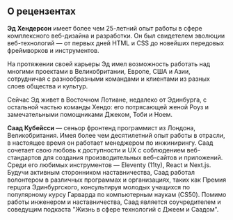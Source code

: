 ## О рецензентах

**Эд Хендерсон** имеет более чем 25-летний опыт работы в сфере комплексного веб-дизайна и разработки. Он был свидетелем эволюции веб-технологий — от первых дней HTML и CSS до новейших передовых фреймворков и инструментов.

На протяжении своей карьеры Эд имел возможность работать над многими проектами в Великобритании, Европе, США и Азии, сотрудничая с разнообразными командами и клиентами из разных слоев общества и культур.

Сейчас Эд живет в Восточном Лотиане, недалеко от Эдинбурга, с остальной частью команды Хендо: его потрясающей женой Роуз и замечательными помощниками Джеком, Тоби и Ноем.

**Саад Кубейсси** — сеньор фронтенд программист из Лондона, Великобритания. Имея более чем десятилетний опыт работы в отрасли, в настоящее время он работает менеджером по инжинирингу. Саад сочетает свою любовь к доступности и UX с соблюдением веб-стандартов для создания производительных веб-сайтов и приложений. Среди его любимых инструментов — Eleventy (11ty), React и Next.js. Будучи активным сторонником наставничества, Саад работал волонтером в различных программах и организациях, таких как Премия герцога Эдинбургского, консультируя молодых учащихся по популярному курсу Гарварда по компьютерным наукам (CS50). Помимо работы инженером и наставничества, Саад является соучредителем и соведущим подкаста "Жизнь в сфере технологий с Джеем и Саадом".
